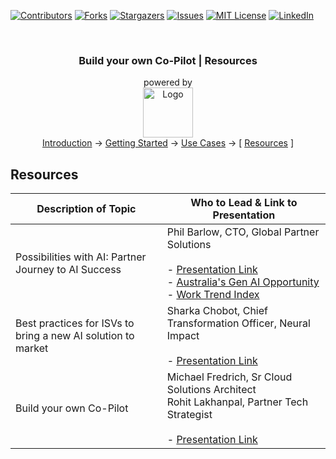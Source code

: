 <a id="readme-top"></a>

<!-- PROJECT SHIELDS -->
<!--
*** Using markdown "reference style" links for readability.
*** Reference links are enclosed in brackets [ ] instead of parentheses ( ).
*** See the bottom of this document for the declaration of the reference variables
*** for contributors-url, forks-url, etc. This is an optional, concise syntax you may use.
*** https://www.markdownguide.org/basic-syntax/#reference-style-links
-->

[![Contributors][contributors-shield]][contributors-url]
[![Forks][forks-shield]][forks-url]
[![Stargazers][stars-shield]][stars-url]
[![Issues][issues-shield]][issues-url]
[![MIT License][license-shield]][license-url]
[![LinkedIn][linkedin-shield]][linkedin-url]


<!-- PROJECT LOGO -->
<br />
<div align="center">
  <h3 align="center">
    Build your own Co-Pilot | Resources
  </h3>

  <p align="center">
    powered by
    <br />
    <a href="https://github.com/rohit-lakhanpal/build-your-own-copilot">
      <img src="docs/img/logo.png" alt="Logo" height="80">
    </a>
    <br />    
    <a href="README.md">Introduction</a>
    →
    <a href="GETTING-STARTED.md">Getting Started</a>
    →
    <a href="USE-CASES.md"><u>Use Cases</u></a>
    →
    [ <a href="RESOURCES.md"><u>Resources</u></a>  ]

  </p>
</div>

## Resources

| Description of Topic | Who to Lead & Link to Presentation |
|----------------------|-------------------------------------|
| Possibilities with AI: Partner Journey to AI Success | Phil Barlow, CTO, Global Partner Solutions<br /><br />- [Presentation Link](/docs/presentations/era-of-ai-possibilities.pdf) <br /> - [Australia's Gen AI Opportunity](https://techcouncil.com.au/wp-content/uploads/2023/07/230714-Australias-Gen-AI-Opportunity-Final-report-vF4.pdf) <br /> - [Work Trend Index](https://www.microsoft.com/en-us/worklab/work-trend-index/will-ai-fix-work) |
| Best practices for ISVs to bring a new AI solution to market | Sharka Chobot, Chief Transformation Officer, Neural Impact<br /><br />- [Presentation Link](/docs/presentations/ai-gtm-with-NeuralImpact-Sharka-Chobot.pdf) |
| Build your own Co-Pilot | Michael Fredrich, Sr Cloud Solutions Architect <br /> Rohit Lakhanpal, Partner Tech Strategist<br /><br />- [Presentation Link](/docs/presentations/build-your-copilot.pdf) |






<!-- MARKDOWN LINKS & IMAGES -->
<!-- https://www.markdownguide.org/basic-syntax/#reference-style-links -->
[contributors-shield]: https://img.shields.io/github/contributors/rohit-lakhanpal/build-your-own-copilot.svg?style=for-the-badge
[contributors-url]: https://github.com/rohit-lakhanpal/build-your-own-copilot/graphs/contributors
[forks-shield]: https://img.shields.io/github/forks/rohit-lakhanpal/build-your-own-copilot.svg?style=for-the-badge
[forks-url]: https://github.com/rohit-lakhanpal/build-your-own-copilot/network/members
[stars-shield]: https://img.shields.io/github/stars/rohit-lakhanpal/build-your-own-copilot.svg?style=for-the-badge
[stars-url]: https://github.com/rohit-lakhanpal/build-your-own-copilot/stargazers
[issues-shield]: https://img.shields.io/github/issues/rohit-lakhanpal/build-your-own-copilot.svg?style=for-the-badge
[issues-url]: https://github.com/rohit-lakhanpal/build-your-own-copilot/issues
[license-shield]: https://img.shields.io/github/license/rohit-lakhanpal/build-your-own-copilot.svg?style=for-the-badge
[license-url]: https://github.com/rohit-lakhanpal/build-your-own-copilot/blob/master/LICENSE.txt
[linkedin-shield]: https://img.shields.io/badge/-LinkedIn-black.svg?style=for-the-badge&logo=linkedin&colorB=555
[linkedin-url]: https://www.linkedin.com/in/rohitlakhanpal



